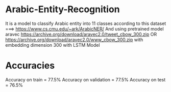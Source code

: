 # Arabic-Entity-Recognition
It is a model to classify Arabic entity into 11 classes according to this dataset ===> https://www.cs.cmu.edu/~ark/ArabicNER/
And using pretrained model aravec https://archive.org/download/aravec2.0/tweet_cbow_300.zip OR https://archive.org/download/aravec2.0/www_cbow_300.zip
with embedding dimension 300 with LSTM Model 

# Accuracies
Accuracy on train = 77.5%
Accuracy on validation = 77.5%
Accuracy on test = 76.5%
